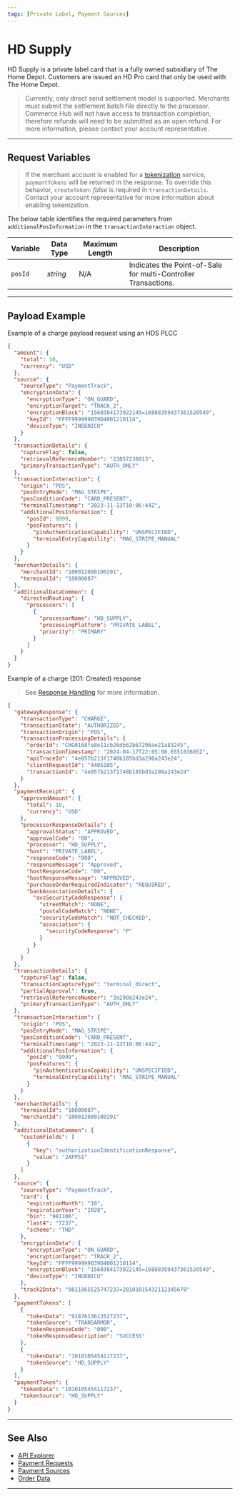```yaml
---
tags: [Private Label, Payment Sources]
---
```


# HD Supply

HD Supply is a private label card that is a fully owned subsidiary of The Home Depot. Customers are issued an HD Pro card that only be used with The Home Depot.

<!--theme:info-->
> Currently, only direct send settlement model is supported. Merchants must submit the settlement batch file directly to the processor. Commerce Hub will not have access to transaction completion, therefore refunds will need to be submitted as an open refund. For more information, please contact your account representative.

---

## Request Variables

<!--theme:info-->
> If the merchant account is enabled for a [tokenization](?path=docs/Resources/API-Documents/Payments_VAS/Payment-Token.md) service, `paymentTokens` will be returned in the response. To override this behavior, `createToken`: *false* is required in `transactionDetails`. Contact your account representative for more information about enabling tokenization.

<!--
type: tab
titles: transactionInteraction
-->

The below table identifies the required parameters from `additionalPosInformation` in the `transactionInteraction` object.

| Variable | Data Type| Maximum Length | Description |
|---------|----------|----------------|---------|
|`posId` | *string* | N/A | Indicates the Point-of-Sale for multi-Controller Transactions.|

<!-- type: tab-end -->

---

## Payload Example

<!--
type: tab
titles: Request, Response
-->

Example of a charge payload request using an HDS PLCC

```json
{
  "amount": {
    "total": 10,
    "currency": "USD"
  },
  "source": {
    "sourceType": "PaymentTrack",
    "encryptionData": {
      "encryptionType": "ON_GUARD",
      "encryptionTarget": "TRACK_2",
      "encryptionBlock": "1560384173922145=16888359437361520549",
      "keyId": "FFFF999999039D4001210114",
      "deviceType": "INGENICO"
    }
  },
  "transactionDetails": {
    "captureFlag": false,
    "retrievalReferenceNumber": "23857236013",
    "primaryTransactionType": "AUTH_ONLY"
  },
  "transactionInteraction": {
    "origin": "POS",
    "posEntryMode": "MAG_STRIPE",
    "posConditionCode": "CARD_PRESENT",
    "terminalTimestamp": "2023-11-13T10:06:44Z",
    "additionalPosInformation": {
      "posId": 9999,
      "posFeatures": {
        "pinAuthenticationCapability": "UNSPECIFIED",
        "terminalEntryCapability": "MAG_STRIPE_MANUAL"
      }
    }
  },
  "merchantDetails": {
    "merchantId": "100012000100291",
    "terminalId": "10000087"
  },
  "additionalDataCommon": {
    "directedRouting": {
      "processors": [
        {
          "processorName": "HD_SUPPLY",
          "processingPlatform": "PRIVATE_LABEL",
          "priority": "PRIMARY"
        }
      ]
    }
  }
}
```

<!--
type: tab
-->

Example of a charge (201: Created) response

<!-- theme: info -->
> See [Response Handling](?path=docs/Resources/Guides/Response-Codes/Response-Handling.md) for more information.

```json
{
  "gatewayResponse": {
    "transactionType": "CHARGE",
    "transactionState": "AUTHORIZED",
    "transactionOrigin": "POS",
    "transactionProcessingDetails": {
      "orderId": "CHG0168fe8e11cb26db62b67296ae21a83245",
      "transactionTimestamp": "2024-04-17T22:05:08.655103685Z",
      "apiTraceId": "4e057b213f1748b185bd3a290a243e24",
      "clientRequestId": "4405185",
      "transactionId": "4e057b213f1748b185bd3a290a243e24"
    }
  },
  "paymentReceipt": {
    "approvedAmount": {
      "total": 10,
      "currency": "USD"
    },
    "processorResponseDetails": {
      "approvalStatus": "APPROVED",
      "approvalCode": "00",
      "processor": "HD_SUPPLY",
      "host": "PRIVATE_LABEL",
      "responseCode": "000",
      "responseMessage": "Approved",
      "hostResponseCode": "00",
      "hostResponseMessage": "APPROVED",
      "purchaseOrderRequiredIndicator": "REQUIRED",
      "bankAssociationDetails": {
        "avsSecurityCodeResponse": {
          "streetMatch": "NONE",
          "postalCodeMatch": "NONE",
          "securityCodeMatch": "NOT_CHECKED",
          "association": {
            "securityCodeResponse": "P"
          }
        }
      }
    }
  },
  "transactionDetails": {
    "captureFlag": false,
    "transactionCaptureType": "terminal_direct",
    "partialApproval": true,
    "retrievalReferenceNumber": "3a290a243e24",
    "primaryTransactionType": "AUTH_ONLY"
  },
  "transactionInteraction": {
    "origin": "POS",
    "posEntryMode": "MAG_STRIPE",
    "posConditionCode": "CARD_PRESENT",
    "terminalTimestamp": "2023-11-13T10:06:44Z",
    "additionalPosInformation": {
      "posId": "9999",
      "posFeatures": {
        "pinAuthenticationCapability": "UNSPECIFIED",
        "terminalEntryCapability": "MAG_STRIPE_MANUAL"
      }
    }
  },
  "merchantDetails": {
    "terminalId": "10000087",
    "merchantId": "100012000100291"
  },
  "additionalDataCommon": {
    "customFields": [
      {
        "key": "authorizationIdentificationResponse",
        "value": "2APP51"
      }
    ]
  },
  "source": {
    "sourceType": "PaymentTrack",
    "card": {
      "expirationMonth": "10",
      "expirationYear": "2028",
      "bin": "981106",
      "last4": "7237",
      "scheme": "THD"
    },
    "encryptionData": {
      "encryptionType": "ON_GUARD",
      "encryptionTarget": "TRACK_2",
      "keyId": "FFFF999999039D4001210114",
      "encryptionBlock": "1560384173922145=16888359437361520549",
      "deviceType": "INGENICO"
    },
    "track2Data": "9811065525747237=28101015432112345678"
  },
  "paymentTokens": [
    {
      "tokenData": "9187613613527237",
      "tokenSource": "TRANSARMOR",
      "tokenResponseCode": "000",
      "tokenResponseDescription": "SUCCESS"
    },
    {
      "tokenData": "1010105454117237",
      "tokenSource": "HD_SUPPLY"
    }
  ],
  "paymentToken": {
    "tokenData": "1010105454117237",
    "tokenSource": "HD_SUPPLY"
  }
}
```

<!-- type: tab-end -->

---

## See Also

- [API Explorer](../api/?type=post&path=/payments/v1/charges)
- [Payment Requests](?path=docs/Resources/API-Documents/Payments/Payments.md)
- [Payment Sources](?path=docs/Resources/Guides/Payment-Sources/Source-Type.md)
- [Order Data](?path=docs/Resources/Master-Data/Order-Data.md)

---
